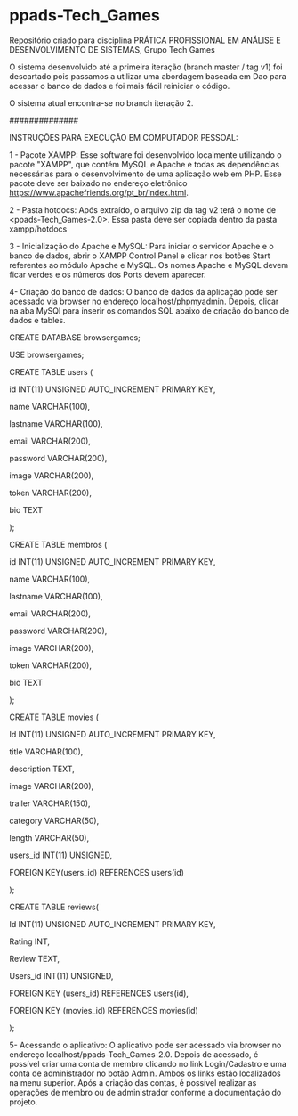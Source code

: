 # ppads-Tech_Games

Repositório criado para disciplina PRÁTICA PROFISSIONAL EM ANÁLISE E DESENVOLVIMENTO DE SISTEMAS, Grupo Tech Games

O sistema desenvolvido até a primeira iteração (branch master / tag v1) foi descartado pois passamos a utilizar uma abordagem baseada em Dao para acessar o banco de dados e foi mais fácil reiniciar o código. 

O sistema atual encontra-se no branch iteração 2.

##############

INSTRUÇÕES PARA EXECUÇÃO EM COMPUTADOR PESSOAL:

1 - Pacote XAMPP: 
Esse software foi desenvolvido localmente utilizando o pacote "XAMPP", que contém MySQL e Apache e todas as dependências necessárias para o desenvolvimento de uma aplicação web em PHP. Esse pacote deve ser baixado no endereço eletrônico https://www.apachefriends.org/pt_br/index.html.

2 - Pasta hotdocs:
Após extraído, o arquivo zip da tag v2 terá o nome de <ppads-Tech_Games-2.0>. Essa pasta deve ser copiada dentro da pasta xampp/hotdocs

3 - Inicialização do Apache e MySQL:
Para iniciar o servidor Apache e o banco de dados, abrir o XAMPP Control Panel e clicar nos botões Start referentes ao módulo Apache e MySQL. Os nomes Apache e MySQL devem ficar verdes e os números dos Ports devem aparecer. 

4- Criação do banco de dados:
O banco de dados da aplicação pode ser acessado via browser no endereço localhost/phpmyadmin. Depois, clicar na aba MySQl para inserir os comandos SQL abaixo de criação do banco de dados e tables.  


CREATE DATABASE browsergames; 

USE browsergames; 


CREATE TABLE users ( 

id INT(11) UNSIGNED AUTO_INCREMENT PRIMARY KEY,  

name VARCHAR(100), 

lastname VARCHAR(100),  

email  VARCHAR(200),  

password VARCHAR(200),  

image VARCHAR(200),  

token VARCHAR(200),  

bio TEXT 

); 


CREATE TABLE membros ( 

id INT(11) UNSIGNED AUTO_INCREMENT PRIMARY KEY,  

name VARCHAR(100), 

lastname VARCHAR(100),  

email  VARCHAR(200),  

password VARCHAR(200),  

image VARCHAR(200),  

token VARCHAR(200),  

bio TEXT 

); 


CREATE TABLE movies ( 

Id INT(11) UNSIGNED AUTO_INCREMENT PRIMARY KEY,  

title VARCHAR(100),  

description TEXT,  

image VARCHAR(200),  

trailer VARCHAR(150),  

category VARCHAR(50),  

length VARCHAR(50),  

users_id INT(11) UNSIGNED,  

FOREIGN KEY(users_id) REFERENCES  users(id) 

); 


CREATE TABLE reviews( 

Id INT(11) UNSIGNED AUTO_INCREMENT PRIMARY KEY,  

Rating INT,  

Review TEXT,  

Users_id INT(11) UNSIGNED,  

FOREIGN KEY (users_id) REFERENCES users(id),  

FOREIGN KEY (movies_id) REFERENCES movies(id) 

); 



5- Acessando o aplicativo:
O aplicativo pode ser acessado via browser no endereço localhost/ppads-Tech_Games-2.0. Depois de acessado, é possível criar uma conta de membro clicando no link Login/Cadastro e uma conta de administrador no botão Admin. Ambos os links estão localizados na menu superior. Após a criação das contas, é possível realizar as operações de membro ou de administrador conforme a documentação do projeto. 
